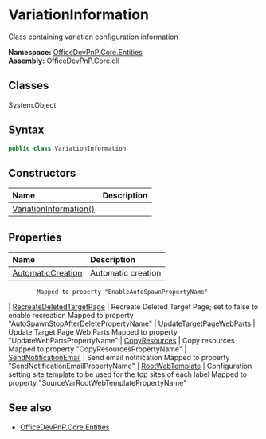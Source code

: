 # VariationInformation
Class containing variation configuration information  

**Namespace:** [OfficeDevPnP.Core.Entities](OfficeDevPnP.Core.Entities.md)  
**Assembly:** OfficeDevPnP.Core.dll  
## Classes
System.Object  
## Syntax
```C#
public class VariationInformation
```
## Constructors
|**Name**|**Description**|
|:-----|:-----|
| [VariationInformation()](VariationInformationconstructor1details.md) | 
## Properties
|**Name**|**Description**|
|:-----|:-----|
| [AutomaticCreation](VariationInformation.AutomaticCreation.md) | Automatic creation 
            Mapped to property "EnableAutoSpawnPropertyName"
| [RecreateDeletedTargetPage](VariationInformation.RecreateDeletedTargetPage.md) | Recreate Deleted Target Page; set to false to enable recreation
            Mapped to property "AutoSpawnStopAfterDeletePropertyName"
| [UpdateTargetPageWebParts](VariationInformation.UpdateTargetPageWebParts.md) | Update Target Page Web Parts
            Mapped to property "UpdateWebPartsPropertyName"
| [CopyResources](VariationInformation.CopyResources.md) | Copy resources
            Mapped to property "CopyResourcesPropertyName"
| [SendNotificationEmail](VariationInformation.SendNotificationEmail.md) | Send email notification
            Mapped to property "SendNotificationEmailPropertyName"
| [RootWebTemplate](VariationInformation.RootWebTemplate.md) | Configuration setting site template to be used for the top sites of each label
            Mapped to property "SourceVarRootWebTemplatePropertyName"
## See also
- [OfficeDevPnP.Core.Entities](OfficeDevPnP.Core.Entities.md)
